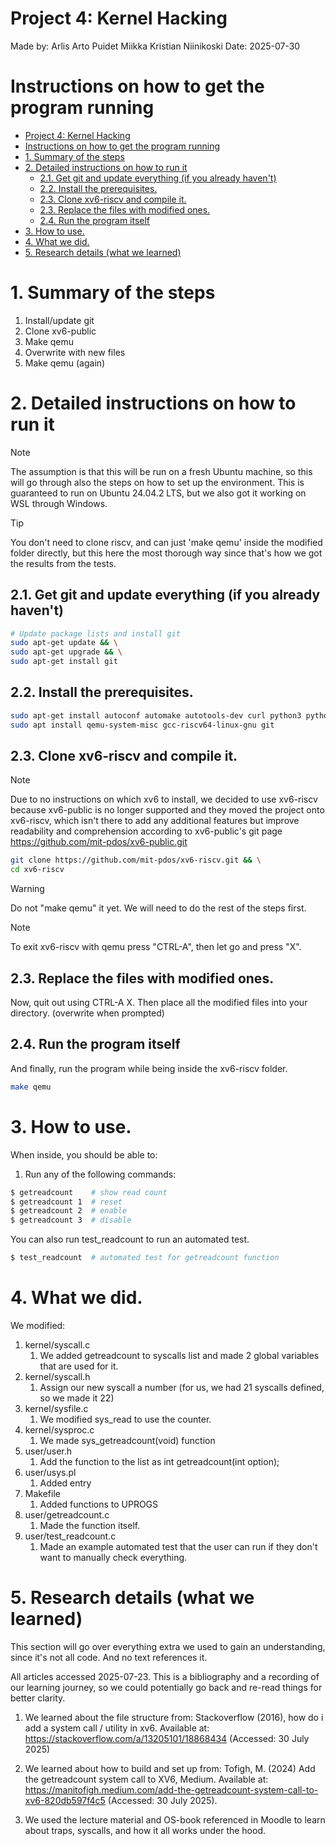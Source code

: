 # Project 4: Kernel Hacking
Made by:
Arlis Arto Puidet
Miikka Kristian Niinikoski
Date: 2025-07-30


# Instructions on how to get the program running


- [Project 4: Kernel Hacking](#project-4-kernel-hacking)
- [Instructions on how to get the program running](#instructions-on-how-to-get-the-program-running)
- [1. Summary of the steps](#1-summary-of-the-steps)
- [2. Detailed instructions on how to run it](#2-detailed-instructions-on-how-to-run-it)
  - [2.1. Get git and update everything (if you already haven't)](#21-get-git-and-update-everything-if-you-already-havent)
  - [2.2. Install the prerequisites.](#22-install-the-prerequisites)
  - [2.3. Clone xv6-riscv and compile it.](#23-clone-xv6-riscv-and-compile-it)
  - [2.3. Replace the files with modified ones.](#23-replace-the-files-with-modified-ones)
  - [2.4. Run the program itself](#24-run-the-program-itself)
- [3. How to use.](#3-how-to-use)
- [4. What we did.](#4-what-we-did)
- [5. Research details (what we learned)](#5-research-details-what-we-learned)


#   1. Summary of the steps
1. Install/update git
2. Clone xv6-public
3. Make qemu
4. Overwrite with new files
5. Make qemu (again)


# 2. Detailed instructions on how to run it
> [!NOTE]
> The assumption is that this will be run on a fresh Ubuntu machine, so this will go through also the steps on how to set up the environment. This is guaranteed to run on Ubuntu 24.04.2 LTS, but we also got it working on WSL through Windows.

> [!TIP]
> You don't need to clone riscv, and can just 'make qemu' inside the modified folder directly, but this here the most thorough way since that's how we got the results from the tests.

## 2.1. Get git and update everything (if you already haven't)
```bash
# Update package lists and install git
sudo apt-get update && \
sudo apt-get upgrade && \
sudo apt-get install git

```

## 2.2. Install the prerequisites.

```bash
sudo apt-get install autoconf automake autotools-dev curl python3 python3-pip python3-tomli libmpc-dev libmpfr-dev libgmp-dev gawk build-essential bison flex texinfo gperf libtool patchutils bc zlib1g-dev libexpat-dev ninja-build git cmake libglib2.0-dev libslirp-dev && \
sudo apt install qemu-system-misc gcc-riscv64-linux-gnu git

```

## 2.3. Clone xv6-riscv and compile it.
> [!NOTE]
> Due to no instructions on which xv6 to install, we decided to use xv6-riscv because xv6-public is no longer supported and they moved the project onto xv6-riscv, which isn't there to add any additional features but improve readability and comprehension according to xv6-public's git page https://github.com/mit-pdos/xv6-public.git
```bash
git clone https://github.com/mit-pdos/xv6-riscv.git && \
cd xv6-riscv
```
> [!WARNING]
> Do not "make qemu" it yet. We will need to do the rest of the steps first.


> [!NOTE]
> To exit xv6-riscv with qemu press "CTRL-A", then let go and press "X".

## 2.3. Replace the files with modified ones.
Now, quit out using CTRL-A X. Then place all the modified files into your directory. (overwrite when prompted)


## 2.4. Run the program itself
And finally, run the program while being inside the xv6-riscv folder.
```bash
make qemu
```

# 3. How to use.
When inside, you should be able to:
1. Run any of the following commands:
```sh
$ getreadcount    # show read count
$ getreadcount 1  # reset
$ getreadcount 2  # enable
$ getreadcount 3  # disable
```
You can also run test_readcount to run an automated test.
```sh
$ test_readcount  # automated test for getreadcount function
```
# 4. What we did.
We modified:
1. kernel/syscall.c
   1. We added getreadcount to syscalls list and made 2 global variables that are used for it.
2. kernel/syscall.h
   1. Assign our new syscall a number (for us, we had 21 syscalls defined, so we made it 22)
3. kernel/sysfile.c
   1. We modified sys_read to use the counter.
4. kernel/sysproc.c
   1. We made sys_getreadcount(void) function
5. user/user.h
   1. Add the function to the list as int getreadcount(int option);
6. user/usys.pl
   1. Added entry
7. Makefile
   1. Added functions to UPROGS
8. user/getreadcount.c
   1. Made the function itself.
9. user/test_readcount.c
   1.  Made an example automated test that the user can run if they don't want to manually check everything.



# 5. Research details (what we learned)
This section will go over everything extra we used to gain an understanding, since it's not all code. And no text references it.

All articles accessed 2025-07-23. This is a bibliography and a recording of our learning journey, so we could potentially go back and re-read things for better clarity.
1. We learned about the file structure from: Stackoverflow (2016), how do i add a system call / utility in xv6. Available at: https://stackoverflow.com/a/13205101/18868434 (Accessed: 30 July 2025)

2. We learned about how to build and set up from: Tofigh, M. (2024) Add the getreadcount system call to XV6, Medium. Available at: https://manitofigh.medium.com/add-the-getreadcount-system-call-to-xv6-820db597f4c5 (Accessed: 30 July 2025). 

3. We used the lecture material and OS-book referenced in Moodle to learn about traps, syscalls, and how it all works under the hood.
